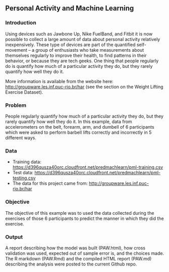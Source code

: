 ## Personal Activity and Machine Learning

### Introduction

Using devices such as Jawbone Up, Nike FuelBand, and Fitbit it is now possible to collect a large amount of data about personal activity relatively inexpensively. These type of devices are part of the quantified self-movement – a group of enthusiasts who take measurements about themselves regularly to improve their health, to find patterns in their behavior, or because they are tech geeks. One thing that people regularly do is quantify how much of a particular activity they do, but they rarely quantify how well they do it. 

More information is available from the website here: http://groupware.les.inf.puc-rio.br/har (see the section on the Weight Lifting Exercise Dataset).

### Problem

People regularly quantify how much of a particular activity they do, but they rarely quantify how well they do it. In this example, data from accelerometers on the belt, forearm, arm, and dumbell of 6 participants which were asked to perform barbell lifts correctly and incorrectly in 5 different ways. 

### Data

- Training data: https://d396qusza40orc.cloudfront.net/predmachlearn/pml-training.csv
- Test data: https://d396qusza40orc.cloudfront.net/predmachlearn/pml-testing.csv
- The data for this project came from: http://groupware.les.inf.puc-rio.br/har

### Objective

The objective of this example was to used the data collected during the exercises of those 6 participants to predict the manner in which they did the exercise.

### Output

A report describing how the model was built (PAW.html), how cross validation was used, expected out of sample error is, and the choices made. The R markdown (PAW.Rmd) and the compiled HTML report (PAW.md) describing the analysis were posted to the current Github repo.

